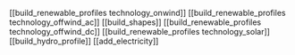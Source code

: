 [[build_renewable_profiles technology_onwind]]
[[build_renewable_profiles technology_offwind_ac]]
[[build_shapes]]
[[build_renewable_profiles technology_offwind_dc]]
[[build_renewable_profiles technology_solar]]
[[build_hydro_profile]]
[[add_electricity]]
